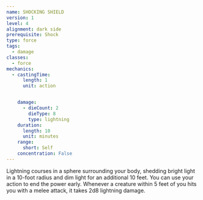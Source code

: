 ```yaml
---
name: SHOCKING SHIELD
version: 1
level: 4
alignment: dark side
prerequisite: Shock
type: force
tags:
  - damage
classes:
  - force
mechanics:
  - castingTime:
      length: 1
      unit: action


    damage:
      - dieCount: 2
        dieType: 8
        type: lightning
    duration:
      length: 10
      unit: minutes
    range:
      short: Self
    concentration: False
---
```

Lightning courses in a sphere surrounding your
body, shedding bright light in a 10-foot radius and dim
light for an additional 10 feet. You can use your action
to end the power early.
Whenever a creature within 5 feet of you hits you
with a melee attack, it takes 2d8 lightning damage.

    